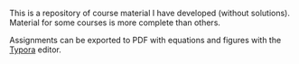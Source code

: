 This is a repository of course material I have developed (without solutions). Material for some courses is more complete than others.

Assignments can be exported to PDF with equations and figures with the [Typora](http://typora.io) editor.
